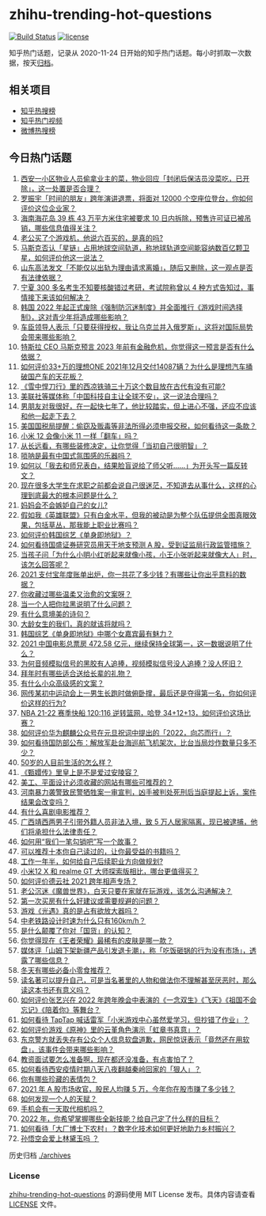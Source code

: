 # zhihu-trending-hot-questions

[![Build Status](https://github.com/justjavac/zhihu-trending-hot-questions/workflows/ci/badge.svg?branch=master)](https://github.com/justjavac/zhihu-trending-hot-questions/actions)
[![license](https://img.shields.io/github/license/justjavac/zhihu-trending-hot-questions)](https://github.com/justjavac/zhihu-trending-hot-questions/blob/master/LICENSE)

知乎热门话题，记录从 2020-11-24 日开始的知乎热门话题。每小时抓取一次数据，按天[归档](./archives)。

## 相关项目

- [知乎热搜榜](https://github.com/justjavac/zhihu-trending-top-search)
- [知乎热门视频](https://github.com/justjavac/zhihu-trending-hot-video)
- [微博热搜榜](https://github.com/justjavac/weibo-trending-hot-search)

## 今日热门话题

<!-- BEGIN -->
<!-- 最后更新时间 Mon Jan 03 2022 09:15:59 GMT+0800 (China Standard Time) -->

1. [西安一小区物业人员偷拿业主的菜，物业回应「封闭后保洁员没菜吃，已开除」，这一处置是否合理？](https://www.zhihu.com/question/509443834)
1. [罗振宇「时间的朋友」跨年演讲退票，将面对 12000 个空座位登台，你如何评价这位企业家？](https://www.zhihu.com/question/508746869)
1. [海南海花岛 39 栋 43 万平方米住宅被要求 10 日内拆除，预售许可证已被吊销，哪些信息值得关注？](https://www.zhihu.com/question/509509294)
1. [老公买了个游戏机，他说六百买的，是真的吗?](https://www.zhihu.com/question/502995048)
1. [马斯克否认「星链」占用地球空间轨道，称地球轨道空间能容纳数百亿颗卫星，如何评价他这一说法？](https://www.zhihu.com/question/509149326)
1. [山东高法发文「不能仅以出轨为理由请求离婚」，随后又删除，这一观点是否有法律依据？](https://www.zhihu.com/question/509536370)
1. [宁夏 300 多名考生不知要核酸错过考研，考试院称曾以 4 种方式告知过，事情接下来该如何解决？](https://www.zhihu.com/question/509550011)
1. [韩国 2022 年起正式废除《强制防沉迷制度》并全面推行《游戏时间选择制》，这对青少年将造成哪些影响？](https://www.zhihu.com/question/509265298)
1. [车臣领导人表示「只要获得授权，我让乌克兰并入俄罗斯」，这将对国际局势会带来哪些影响？](https://www.zhihu.com/question/508820859)
1. [特斯拉 CEO 马斯克预言 2023 年前有金融危机，你觉得这一预言是否有什么依据？](https://www.zhihu.com/question/509301931)
1. [如何评价33+万的理想ONE 2021年12月交付14087辆？为什么是理想汽车捅破国产车的天花板？](https://www.zhihu.com/question/509444847)
1. [《雪中悍刀行》里的西凉铁骑三十万这个数目放在古代有没有可能?](https://www.zhihu.com/question/507277461)
1. [美联社等媒体称「中国科技自主让全球不安」，这一说法合理吗？](https://www.zhihu.com/question/509186206)
1. [男朋友对我很好，在一起快七年了，他比较踏实，但上进心不强，还应不应该和他一起走下去？](https://www.zhihu.com/question/509536583)
1. [美国国税局提醒：偷窃及贩毒等非法所得必须申报交税，如何看待这一条款？](https://www.zhihu.com/question/509164935)
1. [小米 12 会像小米 11 一样「翻车」吗？](https://www.zhihu.com/question/508844184)
1. [从长远看，有哪些装修决定，让你觉得「当初自己很明智」？](https://www.zhihu.com/question/463530475)
1. [唢呐是最有中国式氛围感的乐器吗？](https://www.zhihu.com/question/509509878)
1. [如何以「我去和师兄表白，结果脸盲说给了师父听……」为开头写一篇反转文？](https://www.zhihu.com/question/502697221)
1. [现在很多大学生在求职之前都会说自己很迷茫，不知道去从事什么，这样的心理到底最大的根本问题是什么？](https://www.zhihu.com/question/478002554)
1. [妈妈会不会嫉妒自己的女儿?](https://www.zhihu.com/question/28212662)
1. [假如我《英雄联盟》只有白金水平，但我的被动是为整个队伍提供全图真眼效果，包括草丛，那我能上职业比赛吗？](https://www.zhihu.com/question/504322035)
1. [如何评价韩国综艺《单身即地狱》？](https://www.zhihu.com/question/508537628)
1. [如何看待国盛证券研究员用天干地支预测 A 股，受到证监局行政监管措施？](https://www.zhihu.com/question/509289455)
1. [当孩子问「为什么小明小红听起来就像小孩，小王小张听起来就像大人」时，该怎么回答呢？](https://www.zhihu.com/question/508048244)
1. [2021 支付宝年度账单出炉，你一共花了多少钱？有哪些让你出乎意料的数据？](https://www.zhihu.com/question/509499577)
1. [你收藏过哪些温柔又治愈的文案呀？](https://www.zhihu.com/question/505696777)
1. [当一个人把你拉黑说明了什么问题？](https://www.zhihu.com/question/317947318)
1. [有什么意境美的诗句？](https://www.zhihu.com/question/471920526)
1. [大龄女生的我们，真的就该将就吗？](https://www.zhihu.com/question/508684111)
1. [韩国综艺《单身即地狱》中哪个女嘉宾最有魅力？](https://www.zhihu.com/question/508257566)
1. [2021 中国电影总票房 472.58 亿元，继续保持全球第一，这一数据说明了什么？](https://www.zhihu.com/question/509392686)
1. [为何音频模拟信号的黑胶有人追捧，视频模拟信号没人追捧？没人怀旧？](https://www.zhihu.com/question/60955959)
1. [拜年时有哪些适合送给长辈的礼物？](https://www.zhihu.com/question/436568375)
1. [有什么小众高级感的文案？](https://www.zhihu.com/question/465278080)
1. [网传某初中运动会上一男生长跑时做俯卧撑，最后还是夺得第一名，你如何评价这样的行为?](https://www.zhihu.com/question/509080640)
1. [NBA 21-22 赛季快船 120:116 逆转篮网，哈登 34+12+13，如何评价这场比赛？](https://www.zhihu.com/question/509500223)
1. [如何评价华为麒麟公众号在元旦祝词中提出的「2022，向芯而行」？](https://www.zhihu.com/question/509466136)
1. [如何看待国防部公布：解放军赴台海巡航飞机架次，比台当局炒作数量只多不少？](https://www.zhihu.com/question/509149367)
1. [50岁的人目前生活的怎么样？](https://www.zhihu.com/question/450008134)
1. [《甄嬛传》里皇上是不是爱过安陵容？](https://www.zhihu.com/question/498537392)
1. [美工、平面设计必须收藏的网站有哪些可推荐的？](https://www.zhihu.com/question/491974209)
1. [河南暴力袭警致民警牺牲案一审宣判，凶手被判处死刑后当庭提起上诉，案件结果会改变吗？](https://www.zhihu.com/question/508834074)
1. [有什么喜剧电影推荐？](https://www.zhihu.com/question/324153539)
1. [广西靖西两男子引带外籍人员非法入境，致 5 万人居家隔离，现已被逮捕，他们将承担什么法律责任？](https://www.zhihu.com/question/509069263)
1. [如何用“我们一笔勾销吧”写一个故事？](https://www.zhihu.com/question/504872857)
1. [可以推荐十本你自己读过的，让你最受益的书籍吗？](https://www.zhihu.com/question/505678503)
1. [工作一年半，如何给自己后续职业方向做规划?](https://www.zhihu.com/question/506994810)
1. [小米12 X 和 realme GT 大师探索版相比，哪台更值得买？](https://www.zhihu.com/question/508845511)
1. [如何评价德云社 2021 跨年相声专场？](https://www.zhihu.com/question/509358623)
1. [老公沉迷《魔兽世界》，白天只要在家就在玩游戏，该怎么沟通解决？](https://www.zhihu.com/question/492997580)
1. [第一次买房有什么好建议或需要规避的问题？](https://www.zhihu.com/question/401874750)
1. [游戏《光遇》真的是占有欲放大器吗？](https://www.zhihu.com/question/424739365)
1. [中老铁路设计时速为什么只有160km/h？](https://www.zhihu.com/question/493645467)
1. [是什么颠覆了你对「国货」的认知？](https://www.zhihu.com/question/393795608)
1. [你觉得现在《王者荣耀》最稀有的皮肤是哪一款？](https://www.zhihu.com/question/460375546)
1. [媒体评「山姆下架新疆产品引发退卡潮」，称「吃饭砸锅的行为没有市场」，透露了哪些信息？](https://www.zhihu.com/question/509087121)
1. [冬天有哪些必备小零食推荐？](https://www.zhihu.com/question/505860858)
1. [读名著可以提升自己，可是当名著里的人物和做法你不理解甚至厌恶时，那么读这本书还有意义吗？](https://www.zhihu.com/question/509290777)
1. [如何评价张艺兴在 2022 年跨年晚会中表演的《一念双生》《飞天》《祖国不会忘记》《陪着你》等舞台？](https://www.zhihu.com/question/509343391)
1. [如何看待 TapTap 喊话雷军「小米游戏中心虽然爱学习，但抄错了作业」？](https://www.zhihu.com/question/509087097)
1. [如何评价游戏《原神》里的云堇角色演示「虹章书真意」？](https://www.zhihu.com/question/509523369)
1. [东京警方就丢失存有公众个人信息软盘道歉，网民惊讶表示「竟然还在用软盘」，该事件会带来哪些影响？](https://www.zhihu.com/question/508614140)
1. [教资面试要怎么准备啊，现在都还没准备，有点害怕了？](https://www.zhihu.com/question/507064113)
1. [如何看待西安疫情时期八天八夜翻越秦岭回家的「狠人」？](https://www.zhihu.com/question/508914944)
1. [你有哪些珍藏的表情包？](https://www.zhihu.com/question/311745535)
1. [2021 年 A 股市场收官，股民人均赚 5 万，今年你在股市赚了多少钱？](https://www.zhihu.com/question/509339195)
1. [如何发现一个人的天赋？](https://www.zhihu.com/question/24030221)
1. [手机会有一天取代相机吗？](https://www.zhihu.com/question/509145475)
1. [2022 年，你希望掌握哪些全新技能？给自己定了什么样的目标？](https://www.zhihu.com/question/503473009)
1. [如何看待「大厂博士下农村」？数字化技术如何更好地助力乡村振兴？](https://www.zhihu.com/question/509511030)
1. [孙悟空会爱上林黛玉吗 ？](https://www.zhihu.com/question/326669018)

<!-- END -->

历史归档 [./archives](./archives)

### License

[zhihu-trending-hot-questions](https://github.com/justjavac/zhihu-trending-hot-questions)
的源码使用 MIT License 发布。具体内容请查看 [LICENSE](./LICENSE) 文件。
